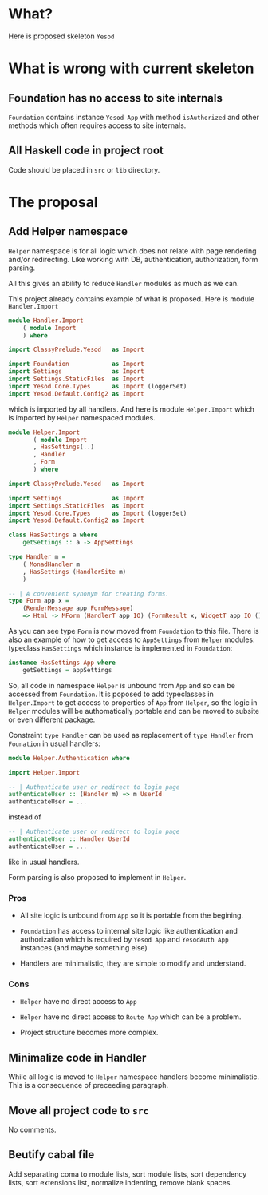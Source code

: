 # What?

Here is proposed skeleton `Yesod`

# What is wrong with current skeleton

## Foundation has no access to site internals

`Foundation` contains instance `Yesod App` with method `isAuthorized`
and other methods which often requires access to site internals.

## All Haskell code in project root

Code should be placed in `src` or `lib` directory.

# The proposal

## Add Helper namespace

`Helper` namespace is for all logic which does not relate with page
rendering and/or redirecting. Like working with DB, authentication,
authorization, form parsing.

All this gives an ability to reduce `Handler` modules as much as we
can.

This project already contains example of what is proposed. Here is
module `Handler.Import`

```haskell
module Handler.Import
    ( module Import
    ) where

import ClassyPrelude.Yesod   as Import

import Foundation            as Import
import Settings              as Import
import Settings.StaticFiles  as Import
import Yesod.Core.Types      as Import (loggerSet)
import Yesod.Default.Config2 as Import
```

which is imported by all handlers. And here is module `Helper.Import`
which is imported by `Helper` namespaced modules.

```haskell
module Helper.Import
       ( module Import
       , HasSettings(..)
       , Handler
       , Form
       ) where

import ClassyPrelude.Yesod   as Import

import Settings              as Import
import Settings.StaticFiles  as Import
import Yesod.Core.Types      as Import (loggerSet)
import Yesod.Default.Config2 as Import

class HasSettings a where
    getSettings :: a -> AppSettings

type Handler m =
    ( MonadHandler m
    , HasSettings (HandlerSite m)
    )

-- | A convenient synonym for creating forms.
type Form app x =
    (RenderMessage app FormMessage)
    => Html -> MForm (HandlerT app IO) (FormResult x, WidgetT app IO ())
```

As you can see type `Form` is now moved from `Foundation` to this
file. There is also an example of how to get access to `AppSettings`
from `Helper` modules: typeclass `HasSettings` which instance is
implemented in `Foundation`:

```haskell
instance HasSettings App where
    getSettings = appSettings
```

So, all code in namespace `Helper` is unbound from `App` and so can be
accessed from `Foundation`. It is poposed to add typeclasses in
`Helper.Import` to get access to properties of `App` from `Helper`, so
the logic in `Helper` modules will be authomatically portable and can
be moved to subsite or even different package.

Constraint `type Handler` can be used as replacement of `type Handler`
from `Founation` in usual handlers:

```haskell
module Helper.Authentication where

import Helper.Import

-- | Authenticate user or redirect to login page
authenticateUser :: (Handler m) => m UserId
authenticateUser = ...
```

instead of

```haskell
-- | Authenticate user or redirect to login page
authenticateUser :: Handler UserId
authenticateUser = ...
```

like in usual handlers.

Form parsing is also proposed to implement in `Helper`.

### Pros

* All site logic is unbound from `App` so it is portable from the
  begining.

* `Foundation` has access to internal site logic like authentication
  and authorization which is required by `Yesod App` and `YesodAuth
  App` instances (and maybe something else)

* Handlers are minimalistic, they are simple to modify and understand.

### Cons

* `Helper` have no direct access to `App`

* `Helper` have no direct access to `Route App` which can be a
  problem.

* Project structure becomes more complex.

## Minimalize code in Handler

While all logic is moved to `Helper` namespace handlers become
minimalistic. This is a consequence of preceeding paragraph.

## Move all project code to `src`

No comments.

## Beutify cabal file

Add separating coma to module lists, sort module lists, sort
dependency lists, sort extensions list, normalize indenting, remove
blank spaces.
